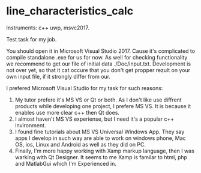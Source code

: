 # line_characteristics_calc
Instruments: c++ uwp, msvc2017. 

Test task for my job.

You should open it in Microsoft Visual Studio 2017. Cause it's complicated to compile standalone .exe for us for now.
As well for checking functionality we recommend to get our file of initial data ./Doc/input.txt. Development is not over yet, so that it cat occure that you don't get propper rezult on your own input file, if it strongly differ from our.

I prefered Microsoft Visual Studio for my task for such reasons:
1) My tutor prefere it's MS VS or Qt or both. As I don't like use diffrent products while developing one project, I prefere MS VS. It is because it enables use more clear c++ then Qt does.
2) I almost haven't MS VS experiense, but I need it's a popular c++ invironment.
3) I found fine tutorials about MS VS Universal Windows App. They say apps I develop in such way are able to work on windows phone, Mac OS, ios, Linux and Android as well as they did on PC.
4) Finally, I'm more happy working with Xamp markup language, then I was warking with Qt Designer. It seems to me Xamp is familar to html, php and MatlabGui which I'm Experienced in.
